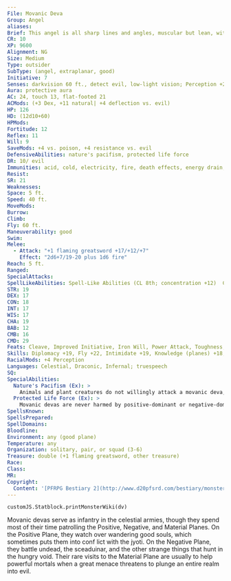 ```yaml
---
File: Movanic Deva
Group: Angel
aliases: 
Brief: This angel is all sharp lines and angles, muscular but lean, with large wings and a mighty flaming greatsword.
CR: 10
XP: 9600
Alignment: NG
Size: Medium
Type: outsider
SubType: (angel, extraplanar, good)
Initiative: 7
Senses: darkvision 60 ft., detect evil, low-light vision; Perception +26
Aura: protective aura
AC: 24, touch 13, flat-footed 21
ACMods: (+3 Dex, +11 natural| +4 deflection vs. evil)
HP: 126
HD: (12d10+60)
HPMods: 
Fortitude: 12
Reflex: 11
Will: 9
SaveMods: +4 vs. poison, +4 resistance vs. evil
DefensiveAbilities: nature's pacifism, protected life force
DR: 10/ evil
Immunities: acid, cold, electricity, fire, death effects, energy drain, petrification
Resist: 
SR: 21
Weaknesses: 
Space: 5 ft.
Speed: 40 ft.
MoveMods: 
Burrow: 
Climb: 
Fly: 60 ft.
Maneuverability: good
Swim: 
Melee: 
  - Attack: "+1 flaming greatsword +17/+12/+7"
    Effect: "2d6+7/19-20 plus 1d6 fire"
Reach: 5 ft.
Ranged: 
SpecialAttacks: 
SpellLikeAbilities: Spell-Like Abilities (CL 8th; concentration +12)  Constant-detect evil  At Will-aid, discern lies (DC 18), dispel evil (DC 19), dispel magic, holy smite (DC 18), invisibility (self only), plane shift (DC 19), remove curse, remove disease, remove fear  7/day-cure serious wounds  1/day-antimagic field, awaken, holy aura (DC 22)
STR: 19
DEX: 17
CON: 18
INT: 17
WIS: 17
CHA: 19
BAB: 12
CMB: 16
CMD: 29
Feats: Cleave, Improved Initiative, Iron Will, Power Attack, Toughness, Vital Strike
Skills: Diplomacy +19, Fly +22, Intimidate +19, Knowledge (planes) +18, Knowledge (religion) +18, Perception +26, Sense Motive +22, Stealth +18, Survival +18
RacialMods: +4 Perception
Languages: Celestial, Draconic, Infernal; truespeech
SQ: 
SpecialAbilities:
  Nature's Pacifism (Ex): >
    Animals and plant creatures do not willingly attack a movanic deva, though they can be forced to do so by magic. If the deva attacks a plant or animal, its protection against that creature ends.
  Protected Life Force (Ex): >
    Movanic devas are never harmed by positive-dominant or negative-dominant planar traits.
SpellsKnown: 
SpellsPrepared: 
SpellDomains: 
Bloodline: 
Environment: any (good plane)
Temperature: any
Organization: solitary, pair, or squad (3-6)
Treasure: double (+1 flaming greatsword, other treasure)
Race: 
Class: 
MR: 
Copyright:
  Content: '[PFRPG Bestiary 2](http://www.d20pfsrd.com/bestiary/monster-listings/outsiders/angel/angel-movanic-deva)'
---
```

```dataviewjs
customJS.Statblock.printMonsterWiki(dv)
```
Movanic devas serve as infantry in the celestial armies, though they spend most of their time patrolling the Positive, Negative, and Material Planes. On the Positive Plane, they watch over wandering good souls, which sometimes puts them into conf lict with the jyoti. On the Negative Plane, they battle undead, the sceaduinar, and the other strange things that hunt in the hungry void. Their rare visits to the Material Plane are usually to help powerful mortals when a great menace threatens to plunge an entire realm into evil.
